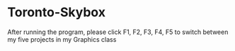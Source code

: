 # Toronto-Skybox

After running the program, please click F1, F2, F3, F4, F5 to switch between my five projects in my Graphics class
